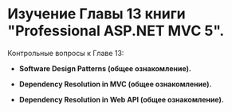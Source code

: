# Изучение Главы 13 книги "Professional ASP.NET MVC 5".

Контрольные вопросы к Главе 13:
- **Software Design Patterns (общее ознакомление).**
> 
- **Dependency Resolution in MVC (общее ознакомление).**
> 
- **Dependency Resolution in Web API (общее ознакомление).**
> 
